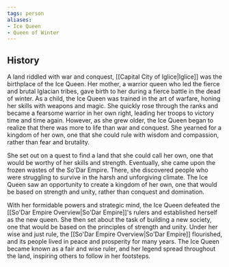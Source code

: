 ```yaml
---
tags: person
aliases:
- Ice Queen
- Queen of Winter
---
```

## History
A land riddled with war and conquest, [[Capital City of Iglice|Iglice]] was the birthplace of the Ice Queen. Her mother, a warrior queen who led the fierce and brutal Iglacian tribes, gave birth to her during a fierce battle in the dead of winter. As a child, the Ice Queen was trained in the art of warfare, honing her skills with weapons and magic. She quickly rose through the ranks and became a fearsome warrior in her own right, leading her troops to victory time and time again. However, as she grew older, the Ice Queen began to realize that there was more to life than war and conquest. She yearned for a kingdom of her own, one that she could rule with wisdom and compassion, rather than fear and brutality.

She set out on a quest to find a land that she could call her own, one that would be worthy of her skills and strength. Eventually, she came upon the frozen wastes of the So'Dar Empire. There, she discovered people who were struggling to survive in the harsh and unforgiving climate. The Ice Queen saw an opportunity to create a kingdom of her own, one that would be based on strength and unity, rather than conquest and domination.

With her formidable powers and strategic mind, the Ice Queen defeated the [[So'Dar Empire Overview|So'Dar Empire]]'s rulers and established herself as the new queen. She then set about the task of building a new society, one that would be based on the principles of strength and unity. Under her wise and just rule, the [[So'Dar Empire Overview|So'Dar Empire]] flourished, and its people lived in peace and prosperity for many years. The Ice Queen became known as a fair and wise ruler, and her legend spread throughout the land, inspiring others to follow in her footsteps.